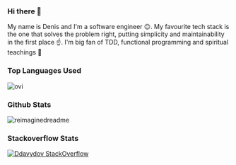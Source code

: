 ### Hi there 👋

My name is Denis and I'm a software engineer :wink:. My favourite tech stack is the one that solves the problem right, putting simplicity and maintainability in the first place :point_up:.
I'm big fan of TDD, functional programming and spiritual teachings :pray:

### Top Languages Used
<img src="https://github-readme-stats.vercel.app/api/top-langs?username=ddavydov&show_icons=true&locale=en&layout=compact&theme=chartreuse-dark" alt="ovi" />

### Github Stats
<img src="https://myreadme.vercel.app/api/embed/ddavydov?panels=userstatistics,toprepositories,commitgraph" alt="reimaginedreadme" />

### Stackoverflow Stats
[![Ddavydov StackOverflow](https://github-readme-stackoverflow.vercel.app/?userID=1154155)](https://stackoverflow.com/users/1154155/ddavydov)
